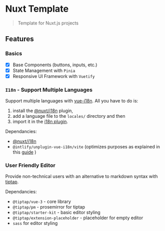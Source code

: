 # Nuxt Template

> Template for Nuxt.js projects

## Features

### Basics

- [x] Base Components (buttons, inputs, etc.)
- [x] State Management with `Pinia`
- [x] Responsive UI Framework with `Vuetify`

### `I18n` - Support Multiple Languages

Support multiple languages with [vue-i18n](https://vue-i18n.intlify.dev/). All you have to do is:

1. install the [@nuxt/i18n](https://i18n.nuxtjs.org/) plugin,
2. add a language file to the `locales/` directory and then
3. import it in the [i18n plugin](./plugins/i18n.ts).

Dependancies:

- [@nuxt/i18n](https://i18n.nuxtjs.org/)
- `@intlify/unplugin-vue-i18n/vite` (optimizes purposes as explained in this [guide](https://vue-i18n.intlify.dev/guide/integrations/nuxt3.html#optimize-with-intlify-unplugin-vue-i18n) )

### User Friendly Editor

Provide non-technical users with an alternative to markdown syntax with [tiptap](https://www.tiptap.dev/).

Dependancies:

- `@tiptap/vue-3` - core library
- `@tiptap/pm` - prosemirror for tiptap
- `@tiptap/starter-kit` - basic editor styling
- `@tiptap/extension-placeholder` - placeholder for empty editor
- `sass` for editor styling
